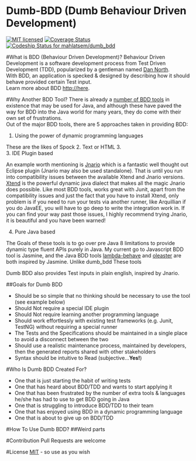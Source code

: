 # Dumb-BDD (Dumb Behaviour Driven Development)
[![MIT licensed](https://img.shields.io/badge/license-MIT-blue.svg)](https://raw.githubusercontent.com/hyperium/hyper/master/LICENSE)
[![Coverage Status](https://coveralls.io/repos/github/mahlatsem/dumb_bdd/badge.svg?branch=master)](https://coveralls.io/github/mahlatsem/dumb_bdd?branch=master)
[ ![Codeship Status for mahlatsem/dumb_bdd](https://codeship.com/projects/18ec3e70-a8d0-0133-ff37-528fa7782574/status?branch=master)](https://codeship.com/projects/130744)

#What is BDD (Behaviour Driven Development)?
Behaviour Driven Development is a software development process from Test Driven Development (TDD), popularized by a gentleman named [Dan North](http://dannorth.net/introducing-bdd/).  
With BDD, an application is specked & designed by describing how it should behave provided certain Test input.  
Learn more about BDD <http://here>.

#Why Another BDD Tool?
There is already a [number of BDD tools](https://dzone.com/articles/brief-comparison-bdd) in existence that may be used for Java, and although these have paved the way for BDD into the Java world for many years, they do come with their own set of frustrations.  
Out of the major BDD tools, there are 5 approaches taken in providing BDD:

1.  Using the power of dynamic programming languages
  
These are the likes of Spock
2.  Text or HTML
3.	
3.	IDE Plugin based
  
An example worth mentioning is [Jnario](http://jnario.org/) which is a fantastic well thought out Eclipse plugin (Jnario may also be used standalone). That is until you run into compatibility issues between the available Xtend and Jnario versions. [Xtend](http://www.eclipse.org/xtend/) is the powerful dynamic java dialect that makes all the magic Jnario does possible.
Like most BDD tools, works great with Junit, apart from the compatibility issues and just the fact that you have to install Xtend, only problem is if you need to run your tests via another runner, like Arquillian if you do JavaEE, you will have to go deep to write the integration work in. If you can find your way past those issues, I highly recommend trying Jnario, it is beautiful and you have been warned!

4.	Pure Java based
  
The Goals of these tools is to go over pre Java 8 limitations to provide dynamic type fluent APIs purely in Java.
My current go to Javascript BDD tool is Jasmine, and the Java BDD tools [lambda-behave](http://richardwarburton.github.io/lambda-behave/) and [oleaster](https://github.com/mscharhag/oleaster) are both inspired by Jasmine. Unlike dumb_bdd These tools 

Dumb BDD also provides Test inputs in plain english, inspired by Jnario.
 
##Goals for Dumb BDD

*   Should be so simple that no thinking should be necessary to use the tool (see example below)
*   Should Not require a special IDE plugin
*   Should Not require learning another programming language
*   Should work effortlessly with existing test frameworks (e.g. Junit, TestNG) without requiring a special runner
*	The Tests and the Specifications should be maintained in a single place to avoid a disconnect between the two
*	Should use a realistic maintenance process, maintained by developers, then the generated reports shared with other stakeholders
*	Syntax should be intuitive to Read (subjective...**Yes!**)

#Who Is Dumb BDD Created For?

*   One that is just starting the habit of writing tests
*   One that has heard about BDD/TDD and wants to start applying it
*   One that has been frustrated by the number of extra tools & languages he/she has had to use to get BDD going in Java
*   One that is struggling to introduce BDD/TDD to their team
*   One that has enjoyed using BDD in a dynamic programming language
*   One that is about to give up on BDD/TDD

#How To Use Dumb BDD?
##Weird parts

#Contribution
Pull Requests are welcome

#License
[MIT](../blob/master/LICENSE) - so use as you wish
